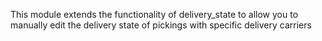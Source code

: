 This module extends the functionality of delivery_state to allow you to manually edit the delivery state of pickings with specific delivery carriers
